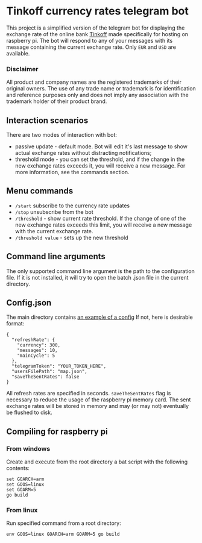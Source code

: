Tinkoff currency rates telegram bot
===
This project is a simplified version of the telegram bot for displaying the exchange rate of the online bank [Tinkoff](https://tinkoff.ru)  made specifically for hosting on raspberry pi.
The bot will respond to any of your messages with its message containing the current exchange rate. Only `EUR` and `USD` are available.

### Disclaimer

All product and company names are the registered trademarks of their original owners. The use of any trade name or trademark is for identification and reference purposes only and does not imply any association with the trademark holder of their product brand.

## Interaction scenarios
There are two modes of interaction with bot:
- passive update - default mode. Bot will edit it's last message to show actual exchange rates without distracting notifications;
- threshold mode - you can set the threshold, and if the change in the new exchange rates exceeds it, you will receive a new message. For more information, see the commands section.

## Menu commands
- `/start` subscribe to the currency rate updates
- `/stop` unsubscribe from the bot
- `/threshold` - show current rate threshold. If the change of one of the new exchange rates exceeds this limit, you will receive a new message with the current exchange rate.
- `/threshold value` - sets up the new threshold

## Command line arguments
The only supported command line argument is the path to the configuration file. If it is not installed, it will try to open the batch .json file in the current directory.

## Config.json
The main directory contains [an example of a config](config.example.json)
If not, here is desirable format:
```
{
  "refreshRate": {
    "currency": 300,
    "messages": 10,
    "mainCycle": 5
  },
  "telegramToken": "YOUR_TOKEN_HERE",
  "usersFilePath": "map.json",
  "saveTheSentRates": false
}
```

All refresh rates are specified in seconds.
`saveTheSentRates` flag is necessary to reduce the usage of the raspberry pi memory card. The sent exchange rates will be stored in memory and may (or may not) eventually be flushed to disk.

## Compiling for raspberry pi
### From windows
Create and execute from the root directory a bat script with the following contents:
```
set GOARCH=arm
set GOOS=linux
set GOARM=5
go build
```

### From linux
Run specified command from a root directory:
```
env GOOS=linux GOARCH=arm GOARM=5 go build
```
